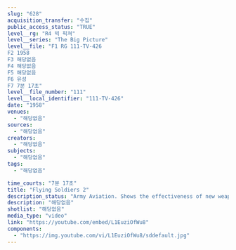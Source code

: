 ```yaml
---
slug: "628"
acquisition_transfer: "수집"
public_access_status: "TRUE"
level__rg: "R4 빅 픽쳐"
level__series: "The Big Picture"
level__file: "F1 RG 111-TV-426
F2 1958
F3 해당없음
F4 해당없음
F5 해당없음
F6 유성
F7 7분 17초"
level__file_number: "111"
level__local_identifier: "111-TV-426"
date: "1958"
venues: 
  - "해당없음"
sources: 
  - "해당없음"
creators: 
  - "해당없음"
subjects: 
  - "해당없음"
tags: 
  - "해당없음"

time_courts: "7분 17초"
title: "Flying Soldiers 2"
description_status: "Army Aviation. Shows the effectiveness of new weapons on hand today and those expected in the future."
description: "해당없음"
shotlist: "해당없음"
media_type: "video"
link: "https://youtube.com/embed/L1EuziOfWu8"
components: 
  - "https://img.youtube.com/vi/L1EuziOfWu8/sddefault.jpg"
---
```

